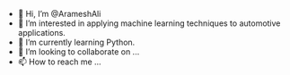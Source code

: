 - 👋 Hi, I’m @ArameshAli
- 👀 I’m interested in applying machine learning techniques to automotive applications.
- 🌱 I’m currently learning Python.
- 💞️ I’m looking to collaborate on ...
- 📫 How to reach me ...

<!---
ArameshAli/ArameshAli is a ✨ special ✨ repository because its `README.md` (this file) appears on your GitHub profile.
You can click the Preview link to take a look at your changes.
--->
